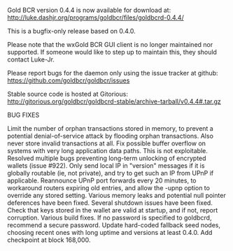 Gold BCR version 0.4.4 is now available for download at:
http://luke.dashjr.org/programs/goldbcr/files/goldbcrd-0.4.4/

This is a bugfix-only release based on 0.4.0.

Please note that the wxGold BCR GUI client is no longer maintained nor supported. If someone would like to step up to maintain this, they should contact Luke-Jr.

Please report bugs for the daemon only using the issue tracker at github:
https://github.com/goldbcr/goldbcr/issues

Stable source code is hosted at Gitorious:
http://gitorious.org/goldbcr/goldbcrd-stable/archive-tarball/v0.4.4#.tar.gz

BUG FIXES

Limit the number of orphan transactions stored in memory, to prevent a potential denial-of-service attack by flooding orphan transactions. Also never store invalid transactions at all.
Fix possible buffer overflow on systems with very long application data paths. This is not exploitable.
Resolved multiple bugs preventing long-term unlocking of encrypted wallets (issue #922).
Only send local IP in "version" messages if it is globally routable (ie, not private), and try to get such an IP from UPnP if applicable.
Reannounce UPnP port forwards every 20 minutes, to workaround routers expiring old entries, and allow the -upnp option to override any stored setting.
Various memory leaks and potential null pointer deferences have been
fixed.
Several shutdown issues have been fixed.
Check that keys stored in the wallet are valid at startup, and if not,
report corruption.
Various build fixes.
If no password is specified to goldbcrd, recommend a secure password.
Update hard-coded fallback seed nodes, choosing recent ones with long uptime and versions at least 0.4.0.
Add checkpoint at block 168,000.

